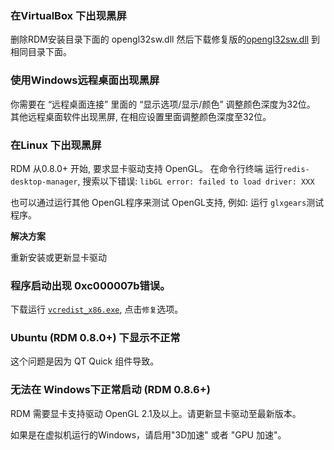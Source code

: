 ### 在VirtualBox 下出现黑屏
删除RDM安装目录下面的 opengl32sw.dll 然后下载修复版的[opengl32sw.dll](https://github.com/uglide/RedisDesktopManager/blob/5f99aa22aa84dc55b5c9858de28d68facd1c58b7/build/windows/installer/resources/rdp_fix/opengl32.dll) 到相同目录下面。

### 使用Windows远程桌面出现黑屏
你需要在 “远程桌面连接” 里面的 “显示选项/显示/颜色” 调整颜色深度为32位。 其他远程桌面软件出现黑屏, 在相应设置里面调整颜色深度至32位。

### 在Linux 下出现黑屏

RDM 从0.8.0+ 开始, 要求显卡驱动支持 OpenGL。 在命令行终端 运行`redis-desktop-manager`, 搜索以下错误: `libGL error: failed to load driver: XXX`

也可以通过运行其他 OpenGL程序来测试 OpenGL支持, 例如: 运行 `glxgears`测试程序。


**解决方案**

重新安装或更新显卡驱动

### 程序启动出现 0xc000007b错误。

下载运行 [`vcredist_x86.exe`](https://download.microsoft.com/download/9/3/F/93FCF1E7-E6A4-478B-96E7-D4B285925B00/vc_redist.x86.exe), 点击`修复`选项。

### Ubuntu (RDM 0.8.0+) 下显示不正常

这个问题是因为 QT Quick 组件导致。

### 无法在 Windows下正常启动 (RDM 0.8.6+)

RDM 需要显卡支持驱动 OpenGL 2.1及以上。请更新显卡驱动至最新版本。

如果是在虚拟机运行的Windows，请启用"3D加速" 或者 "GPU 加速"。

